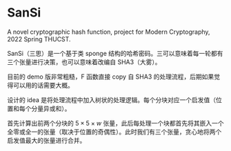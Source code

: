 # SanSi

A novel cryptographic hash function, project for Modern Cryptography, 2022 Spring THUCST.

SanSi（三思）是一个基于类 sponge 结构的哈希密码。三可以意味着每一轮都有三个张量进行决策，也可以意味着改编自 SHA3（大雾）。

目前的 demo 版非常粗糙，F 函数直接 copy 自 SHA3 的处理流程，后期如果觉得可以用的话需要大概。

设计的 idea 是将处理流程中加入树状的处理逻辑。每个分块对应一个启发值（位置和每个分量异或和）。

首先计算出前两个分块的 $5 \times 5 \times w$ 张量，此后每处理一个块都首先将其嵌入一个全零或全一的张量（取决于位置的奇偶性）。此时我们有三个张量，贪心地将两个启发值最大的张量进行合并。
